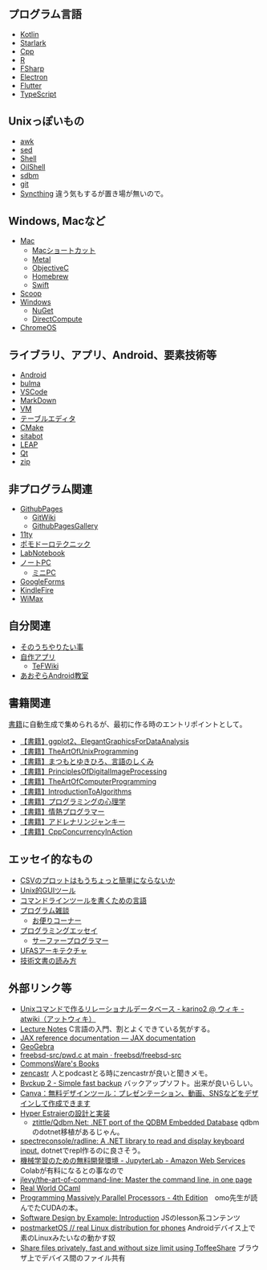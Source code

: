 ## プログラム言語

- [Kotlin](Kotlin)
- [Starlark](Starlark)
- [Cpp](Cpp)
- [R](R)
- [FSharp](FSharp)
- [Electron](Electron)
- [Flutter](Flutter)
- [TypeScript](TypeScript)

## Unixっぽいもの

- [awk](awk)
- [sed](sed)
- [Shell](Shell)
- [OilShell](OilShell)
- [sdbm](sdbm)
- [git](git)
- [Syncthing](Syncthing) 違う気もするが置き場が無いので。

## Windows, Macなど

- [Mac](Mac)
   - [Macショートカット](Mac%E3%82%B7%E3%83%A7%E3%83%BC%E3%83%88%E3%82%AB%E3%83%83%E3%83%88)
   - [Metal](Metal)
   - [ObjectiveC](ObjectiveC)
   - [Homebrew](Homebrew)
   - [Swift](Swift)
- [Scoop](Scoop)
- [Windows](Windows)
  - [NuGet](NuGet)
  - [DirectCompute](DirectCompute)
- [ChromeOS](ChromeOS)

## ライブラリ、アプリ、Android、要素技術等

- [Android](Android)
- [bulma](bulma)
- [VSCode](VSCode)
- [MarkDown](MarkDown)
- [VM](VM)
- [テーブルエディタ](%E3%83%86%E3%83%BC%E3%83%96%E3%83%AB%E3%82%A8%E3%83%87%E3%82%A3%E3%82%BF)
- [CMake](CMake)
- [sitabot](sitabot)
- [LEAP](LEAP)
- [Qt](Qt)
- [zip](zip)

## 非プログラム関連

- [GithubPages](GithubPages)
  - [GitWiki](GitWiki)
  - [GithubPagesGallery](GithubPagesGallery)
- [11ty](11ty)
- [ポモドーロテクニック](%E3%83%9D%E3%83%A2%E3%83%89%E3%83%BC%E3%83%AD%E3%83%86%E3%82%AF%E3%83%8B%E3%83%83%E3%82%AF)
- [LabNotebook](LabNotebook)
- [ノートPC](%E3%83%8E%E3%83%BC%E3%83%88PC)
  - [ミニPC](%E3%83%9F%E3%83%8BPC)
- [GoogleForms](GoogleForms)
- [KindleFire](KindleFire)
- [WiMax](WiMax)

## 自分関連

- [そのうちやりたい事](%E3%81%9D%E3%81%AE%E3%81%86%E3%81%A1%E3%82%84%E3%82%8A%E3%81%9F%E3%81%84%E4%BA%8B)
- [自作アプリ](%E8%87%AA%E4%BD%9C%E3%82%A2%E3%83%97%E3%83%AA)
  - [TeFWiki](TeFWiki)
- [あおぞらAndroid教室](%E3%81%82%E3%81%8A%E3%81%9E%E3%82%89Android%E6%95%99%E5%AE%A4)

## 書籍関連

[書籍](%E6%9B%B8%E7%B1%8D)に自動生成で集められるが、最初に作る時のエントリポイントとして。

- [【書籍】ggplot2、ElegantGraphicsForDataAnalysis](%E3%80%90%E6%9B%B8%E7%B1%8D%E3%80%91ggplot2%E3%80%81ElegantGraphicsForDataAnalysis)
- [【書籍】TheArtOfUnixProgramming](%E3%80%90%E6%9B%B8%E7%B1%8D%E3%80%91TheArtOfUnixProgramming)
- [【書籍】まつもとゆきひろ、言語のしくみ](%E3%80%90%E6%9B%B8%E7%B1%8D%E3%80%91%E3%81%BE%E3%81%A4%E3%82%82%E3%81%A8%E3%82%86%E3%81%8D%E3%81%B2%E3%82%8D%E3%80%81%E8%A8%80%E8%AA%9E%E3%81%AE%E3%81%97%E3%81%8F%E3%81%BF)
- [【書籍】PrinciplesOfDigitalImageProcessing](%E3%80%90%E6%9B%B8%E7%B1%8D%E3%80%91PrinciplesOfDigitalImageProcessing)
- [【書籍】TheArtOfComputerProgramming](%E3%80%90%E6%9B%B8%E7%B1%8D%E3%80%91TheArtOfComputerProgramming)
- [【書籍】IntroductionToAlgorithms](%E3%80%90%E6%9B%B8%E7%B1%8D%E3%80%91IntroductionToAlgorithms)
- [【書籍】プログラミングの心理学](%E3%80%90%E6%9B%B8%E7%B1%8D%E3%80%91%E3%83%97%E3%83%AD%E3%82%B0%E3%83%A9%E3%83%9F%E3%83%B3%E3%82%B0%E3%81%AE%E5%BF%83%E7%90%86%E5%AD%A6)
- [【書籍】情熱プログラマー](%E3%80%90%E6%9B%B8%E7%B1%8D%E3%80%91%E6%83%85%E7%86%B1%E3%83%97%E3%83%AD%E3%82%B0%E3%83%A9%E3%83%9E%E3%83%BC)
- [【書籍】アドレナリンジャンキー](%E3%80%90%E6%9B%B8%E7%B1%8D%E3%80%91%E3%82%A2%E3%83%89%E3%83%AC%E3%83%8A%E3%83%AA%E3%83%B3%E3%82%B8%E3%83%A3%E3%83%B3%E3%82%AD%E3%83%BC)
- [【書籍】CppConcurrencyInAction](%E3%80%90%E6%9B%B8%E7%B1%8D%E3%80%91CppConcurrencyInAction)

## エッセイ的なもの

- [CSVのプロットはもうちょっと簡単にならないか](CSV%E3%81%AE%E3%83%97%E3%83%AD%E3%83%83%E3%83%88%E3%81%AF%E3%82%82%E3%81%86%E3%81%A1%E3%82%87%E3%81%A3%E3%81%A8%E7%B0%A1%E5%8D%98%E3%81%AB%E3%81%AA%E3%82%89%E3%81%AA%E3%81%84%E3%81%8B)
- [Unix的GUIツール](Unix%E7%9A%84GUI%E3%83%84%E3%83%BC%E3%83%AB)
- [コマンドラインツールを書くための言語](%E3%82%B3%E3%83%9E%E3%83%B3%E3%83%89%E3%83%A9%E3%82%A4%E3%83%B3%E3%83%84%E3%83%BC%E3%83%AB%E3%82%92%E6%9B%B8%E3%81%8F%E3%81%9F%E3%82%81%E3%81%AE%E8%A8%80%E8%AA%9E)
- [プログラム雑談](%E3%83%97%E3%83%AD%E3%82%B0%E3%83%A9%E3%83%A0%E9%9B%91%E8%AB%87)
   - [お便りコーナー](%E3%81%8A%E4%BE%BF%E3%82%8A%E3%82%B3%E3%83%BC%E3%83%8A%E3%83%BC)
- [プログラミングエッセイ](%E3%83%97%E3%83%AD%E3%82%B0%E3%83%A9%E3%83%9F%E3%83%B3%E3%82%B0%E3%82%A8%E3%83%83%E3%82%BB%E3%82%A4)
   - [サーファープログラマー](%E3%82%B5%E3%83%BC%E3%83%95%E3%82%A1%E3%83%BC%E3%83%97%E3%83%AD%E3%82%B0%E3%83%A9%E3%83%9E%E3%83%BC)
- [UFASアーキテクチャ](UFAS%E3%82%A2%E3%83%BC%E3%82%AD%E3%83%86%E3%82%AF%E3%83%81%E3%83%A3)
- [技術文書の読み方](%E6%8A%80%E8%A1%93%E6%96%87%E6%9B%B8%E3%81%AE%E8%AA%AD%E3%81%BF%E6%96%B9)

## 外部リンク等

- [Unixコマンドで作るリレーショナルデータベース - karino2 @ ウィキ - atwiki（アットウィキ）](https://w.atwiki.jp/karino2/pages/42.html)
- [Lecture Notes](https://tcs.c.titech.ac.jp/csbook/c_lang/index.html) C言語の入門、割とよくできている気がする。
- [JAX reference documentation — JAX documentation](https://jax.readthedocs.io/en/latest/index.html)
- [GeoGebra](GeoGebra)
- [freebsd-src/pwd.c at main · freebsd/freebsd-src](https://github.com/freebsd/freebsd-src/blob/main/bin/pwd/pwd.c)
- [CommonsWare's Books](https://commonsware.com/catalog)
- [zencastr](https://zencastr.com/) 人とpodcastとる時にzencastrが良いと聞きメモ。
- [Bvckup 2 - Simple fast backup](https://bvckup2.com/) バックアップソフト。出来が良いらしい。
- [Canva：無料デザインツール：プレゼンテーション、動画、SNSなどをデザインして作成できます](https://www.canva.com/ja_jp/)
- [Hyper Estraierの設計と実装](https://www.slideshare.net/rawwell/hyper-estraier-presentation)
   - [ztittle/Qdbm.Net: .NET port of the QDBM Embedded Database](https://github.com/ztittle/Qdbm.Net) qdbmのdotnet移植があるじゃん。
- [spectreconsole/radline: A .NET library to read and display keyboard input.](https://github.com/spectreconsole/radline) dotnetでrepl作るのに良さそう。
- [機械学習のための無料開発環境 - JupyterLab - Amazon Web Services](https://aws.amazon.com/jp/sagemaker/studio-lab/) Colabが有料になるとの事なので
- [jlevy/the-art-of-command-line: Master the command line, in one page](https://github.com/jlevy/the-art-of-command-line)
- [Real World OCaml](https://dev.realworldocaml.org/toc.html)
- [Programming Massively Parallel Processors - 4th Edition](https://www.elsevier.com/books/programming-massively-parallel-processors/hwu/978-0-323-91231-0)　omo先生が読んでたCUDAの本。
- [Software Design by Example: Introduction](https://third-bit.com/sdxjs/introduction/) JSのlesson系コンテンツ
- [postmarketOS // real Linux distribution for phones](https://postmarketos.org/) Androidデバイス上で素のLinuxみたいなの動かす奴
- [Share files privately, fast and without size limit using ToffeeShare](https://toffeeshare.com/) ブラウザ上でデバイス間のファイル共有